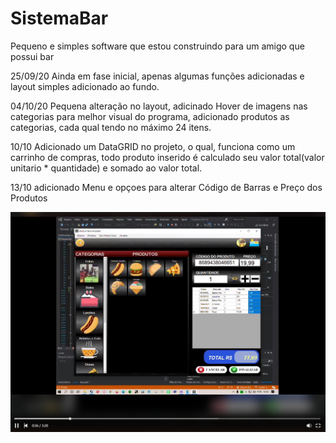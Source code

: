# SistemaBar
Pequeno e simples software que estou construindo para um amigo que possui bar

25/09/20 Ainda em fase inicial, apenas algumas funções adicionadas e layout simples adicionado ao fundo.

04/10/20 Pequena alteração no layout, adicinado Hover de imagens nas categorias para melhor visual do programa, adicionado produtos as categorias, cada qual tendo no máximo 24 itens.

10/10 Adicionado um DataGRID no projeto, o qual, funciona como um carrinho de compras, todo produto inserido é calculado seu valor total(valor unitario * quantidade)
e somado ao valor total.

13/10 adicionado Menu e opçoes para alterar Código de Barras e Preço dos Produtos

[![Watch the video](https://github.com/W4rL0ck1/SistemaBar/blob/master/screenshot1.png)](https://www.linkedin.com/posts/renato-santos-corp_dotnet-csharp-opensource-activity-6722785307923623936-h_iM)

 
